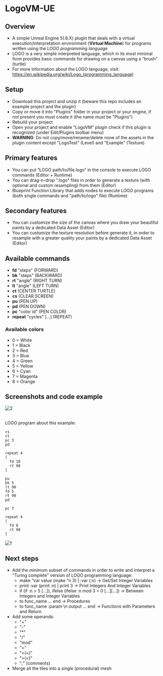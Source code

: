 # LogoVM-UE

## Overview
- A simple Unreal Engine 5(.6.X) plugin that deals with a virtual execution/interpretation environment (<b>Virtual Machine</b>) for programs written using the <i>LOGO programming language</i> <br>
- LOGO is a very simple interpreted language, which in its most minimal form provides basic commands for drawing on a canvas using a “brush” (turtle) <br>
- For more information about the LOGO language, visit: https://en.wikipedia.org/wiki/Logo_(programming_language)

## Setup
- Download this project and unzip it (beware this repo includes an example project and the plugin)
- Copy or move it into "Plugins" folder in your project or your engine, if not present you must create it (the name must be "Plugins")
- Rebuild your project
- Open your project and enable "LogoVM" plugin check if this plugin is recognized (under Edit/Plugins toolbar menu)
- <b>WARNING</b>: Do not copy/move/rename/delete none of the assets in the plugin content except "LogoTest" (Level) and "Example" (Texture)

## Primary features
- You can put “LOGO path/to/file.logo” in the console to execute LOGO commands (Editor + Runtime)
- You can drag-n-drop ".logo" files in order to generate a texture (with optional and custom resampling) from them (Editor)
- Blueprint Function Library that adds nodes to execute LOGO programs (both single commands and "path/to/logo" file) (Runtime)

## Secondary features
- You can customize the size of the canvas where you draw your beautiful paints by a dedicated Data Asset (Editor)
- You can customize the texture resolution before generate it, in order to resample with a greater quality your paints by a dedicated Data Asset (Editor)

## Available commands
- <b>fd</b> "steps" (FORWARD)
- <b>bk</b> "steps" (BACKWARD)
- <b>rt</b> "angle" (RIGHT TURN)
- <b>lt</b> "angle" (LEFT TURN)
- <b>ct</b> (CENTER TURTLE)
- <b>cs</b> (CLEAR SCREEN)
- <b>pu</b> (PEN UP)
- <b>pd</b> (PEN DOWN)
- <b>pc</b> "color id" (PEN COLOR)
- <b>repeat</b> "cycles" [...] (REPEAT)

### Available colors
- 0 = White
- 1 = Black
- 2 = Red
- 3 = Blue
- 4 = Green
- 5 = Yellow
- 6 = Cyan
- 7 = Magenta
- 8 = Orange

## Screenshots and code example
![2](https://github.com/user-attachments/assets/382fd359-90d8-4ffc-bf55-9e8b00e84a71)<br><br>

LOGO program about this example:

```
cs        
ct        
pc 3      
pd        

repeat 4 
[
  fd 10
  rt 90
]

pu 
bk 5
lt 90
fd 5
rt 90
pd      

pc 7

repeat 4 
[
  fd 8
  rt 90
]
```

![1](https://github.com/user-attachments/assets/b71ce2dd-2e25-4833-acf9-8d3fdde68e22)

## Next steps
- Add the minimum subset of commands in order to write and interpret a "Turing complete" version of LOGO programming language:
   - make “var value (make “n 3) | :var (:n) -> Get/Set Integer Variables
   - print :var (print :n) | print 3 -> Print Integers And Integer Variables
   - if (if :n > 5 [...]), ifelse (ifelse :n mod 3 = 0 [...][...]) -> Between Integers and Integer Variables
   - to func_name … end -> Procedures
   - to func_name :param \n output … end  -> Functions with Parameters and Return
- Add some operands:
   - "+"
   - "-"
   - "*"
   - "/"
   - "mod"
   - "="
   - "<(=)"
   - ">(=)"
   - ";" (comments) 
- Merge all the tiles into a single (procedural) mesh
